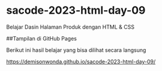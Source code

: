 # sacode-2023-html-day-09
Belajar Dasin Halaman Produk dengan HTML &amp; CSS

##Tampilan di GitHub Pages

Berikut ini hasil belajar yang bisa dilihat secara langsung

https://demisonwonda.github.io/sacode-2023-html-day-09/
